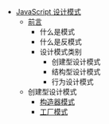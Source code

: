 - [JavaScript 设计模式](./README.md)
  - [前言](./前言.md)
    - 什么是模式
    - 什么是反模式
    - 设计模式类别
      - 创建型设计模式
      - 结构型设计模式
      - 行为设计模式
  - 创建型设计模式
    - [构造器模式](./创建型-构造器模式.md)
    - [工厂模式](./创建型-工厂模式.md)